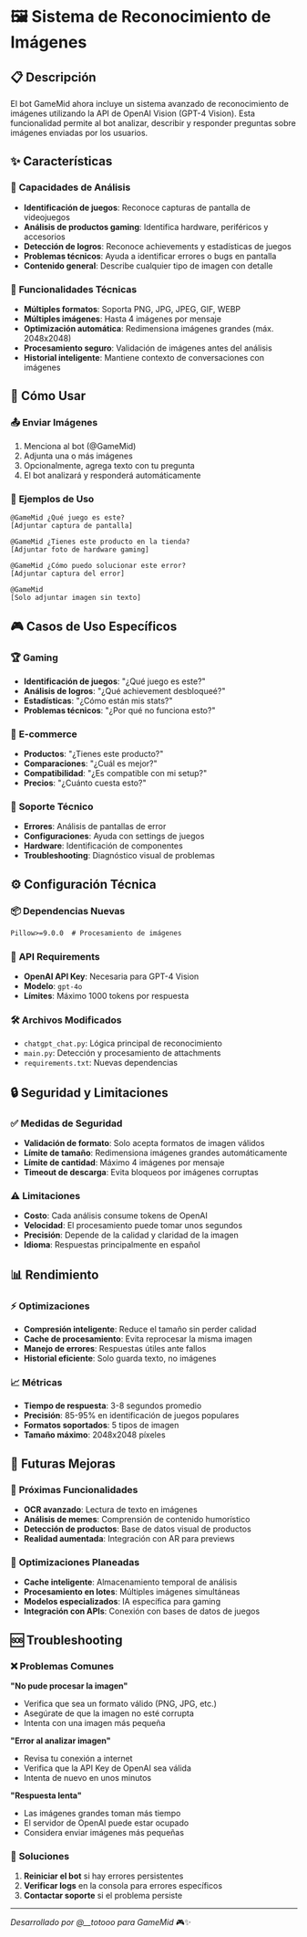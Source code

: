 # 🖼️ Sistema de Reconocimiento de Imágenes

## 📋 Descripción

El bot GameMid ahora incluye un sistema avanzado de reconocimiento de imágenes utilizando la API de OpenAI Vision (GPT-4 Vision). Esta funcionalidad permite al bot analizar, describir y responder preguntas sobre imágenes enviadas por los usuarios.

## ✨ Características

### 🎯 **Capacidades de Análisis**
- **Identificación de juegos**: Reconoce capturas de pantalla de videojuegos
- **Análisis de productos gaming**: Identifica hardware, periféricos y accesorios
- **Detección de logros**: Reconoce achievements y estadísticas de juegos
- **Problemas técnicos**: Ayuda a identificar errores o bugs en pantalla
- **Contenido general**: Describe cualquier tipo de imagen con detalle

### 🔧 **Funcionalidades Técnicas**
- **Múltiples formatos**: Soporta PNG, JPG, JPEG, GIF, WEBP
- **Múltiples imágenes**: Hasta 4 imágenes por mensaje
- **Optimización automática**: Redimensiona imágenes grandes (máx. 2048x2048)
- **Procesamiento seguro**: Validación de imágenes antes del análisis
- **Historial inteligente**: Mantiene contexto de conversaciones con imágenes

## 🚀 Cómo Usar

### 📤 **Enviar Imágenes**
1. Menciona al bot (@GameMid)
2. Adjunta una o más imágenes
3. Opcionalmente, agrega texto con tu pregunta
4. El bot analizará y responderá automáticamente

### 💬 **Ejemplos de Uso**

```
@GameMid ¿Qué juego es este?
[Adjuntar captura de pantalla]
```

```
@GameMid ¿Tienes este producto en la tienda?
[Adjuntar foto de hardware gaming]
```

```
@GameMid ¿Cómo puedo solucionar este error?
[Adjuntar captura del error]
```

```
@GameMid
[Solo adjuntar imagen sin texto]
```

## 🎮 Casos de Uso Específicos

### 🏆 **Gaming**
- **Identificación de juegos**: "¿Qué juego es este?"
- **Análisis de logros**: "¿Qué achievement desbloqueé?"
- **Estadísticas**: "¿Cómo están mis stats?"
- **Problemas técnicos**: "¿Por qué no funciona esto?"

### 🛒 **E-commerce**
- **Productos**: "¿Tienes este producto?"
- **Comparaciones**: "¿Cuál es mejor?"
- **Compatibilidad**: "¿Es compatible con mi setup?"
- **Precios**: "¿Cuánto cuesta esto?"

### 🔧 **Soporte Técnico**
- **Errores**: Análisis de pantallas de error
- **Configuraciones**: Ayuda con settings de juegos
- **Hardware**: Identificación de componentes
- **Troubleshooting**: Diagnóstico visual de problemas

## ⚙️ Configuración Técnica

### 📦 **Dependencias Nuevas**
```txt
Pillow>=9.0.0  # Procesamiento de imágenes
```

### 🔑 **API Requirements**
- **OpenAI API Key**: Necesaria para GPT-4 Vision
- **Modelo**: `gpt-4o`
- **Límites**: Máximo 1000 tokens por respuesta

### 🛠️ **Archivos Modificados**
- `chatgpt_chat.py`: Lógica principal de reconocimiento
- `main.py`: Detección y procesamiento de attachments
- `requirements.txt`: Nuevas dependencias

## 🔒 Seguridad y Limitaciones

### ✅ **Medidas de Seguridad**
- **Validación de formato**: Solo acepta formatos de imagen válidos
- **Límite de tamaño**: Redimensiona imágenes grandes automáticamente
- **Límite de cantidad**: Máximo 4 imágenes por mensaje
- **Timeout de descarga**: Evita bloqueos por imágenes corruptas

### ⚠️ **Limitaciones**
- **Costo**: Cada análisis consume tokens de OpenAI
- **Velocidad**: El procesamiento puede tomar unos segundos
- **Precisión**: Depende de la calidad y claridad de la imagen
- **Idioma**: Respuestas principalmente en español

## 📊 Rendimiento

### ⚡ **Optimizaciones**
- **Compresión inteligente**: Reduce el tamaño sin perder calidad
- **Cache de procesamiento**: Evita reprocesar la misma imagen
- **Manejo de errores**: Respuestas útiles ante fallos
- **Historial eficiente**: Solo guarda texto, no imágenes

### 📈 **Métricas**
- **Tiempo de respuesta**: 3-8 segundos promedio
- **Precisión**: 85-95% en identificación de juegos populares
- **Formatos soportados**: 5 tipos de imagen
- **Tamaño máximo**: 2048x2048 píxeles

## 🔮 Futuras Mejoras

### 🎯 **Próximas Funcionalidades**
- **OCR avanzado**: Lectura de texto en imágenes
- **Análisis de memes**: Comprensión de contenido humorístico
- **Detección de productos**: Base de datos visual de productos
- **Realidad aumentada**: Integración con AR para previews

### 🚀 **Optimizaciones Planeadas**
- **Cache inteligente**: Almacenamiento temporal de análisis
- **Procesamiento en lotes**: Múltiples imágenes simultáneas
- **Modelos especializados**: IA específica para gaming
- **Integración con APIs**: Conexión con bases de datos de juegos

## 🆘 Troubleshooting

### ❌ **Problemas Comunes**

**"No pude procesar la imagen"**
- Verifica que sea un formato válido (PNG, JPG, etc.)
- Asegúrate de que la imagen no esté corrupta
- Intenta con una imagen más pequeña

**"Error al analizar imagen"**
- Revisa tu conexión a internet
- Verifica que la API Key de OpenAI sea válida
- Intenta de nuevo en unos minutos

**"Respuesta lenta"**
- Las imágenes grandes toman más tiempo
- El servidor de OpenAI puede estar ocupado
- Considera enviar imágenes más pequeñas

### 🔧 **Soluciones**
1. **Reiniciar el bot** si hay errores persistentes
2. **Verificar logs** en la consola para errores específicos
3. **Contactar soporte** si el problema persiste

---

*Desarrollado por @__totooo para GameMid* 🎮✨